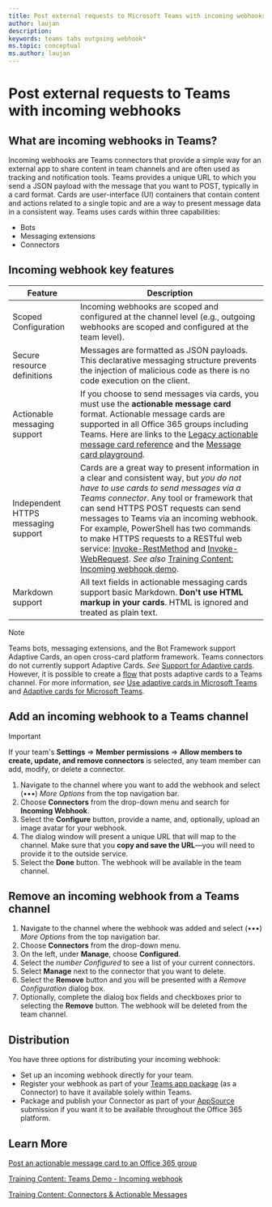 ```yaml
---
title: Post external requests to Microsoft Teams with incoming webhooks
author: laujan
description: 
keywords: teams tabs outgoing webhook*
ms.topic: conceptual
ms.author: laujan
---
```

# Post external requests to Teams with incoming webhooks

## What are incoming webhooks in Teams?

Incoming webhooks are Teams connectors that provide a simple way for an external app to share content in team channels and are often used as tracking and notification tools. Teams provides a unique URL to which you send a JSON payload with the message that you want to POST, typically in a card format. Cards are user-interface (UI) containers that contain content and actions related to a single topic and are a way to present message data in a consistent way. Teams uses cards within three capabilities:

* Bots
* Messaging extensions
* Connectors

## Incoming webhook key features

| Feature | Description |
| ------- | ----------- |
|Scoped Configuration|Incoming webhooks are scoped and configured at the channel level (e.g., outgoing webhooks are scoped and configured at the team level).|
|Secure resource definitions|Messages are formatted as JSON payloads. This declarative messaging structure prevents the injection of malicious code as there is no code execution on the client.|
|Actionable messaging support|If you choose to send messages via cards, you must use the **actionable message card** format. Actionable message cards are supported in all Office 365 groups including Teams. Here are links to the [Legacy actionable message card reference](~/outlook/actionable-messages/message-card-reference) and the [Message card playground](https://messagecardplayground.azurewebsites.net).|
|Independent HTTPS messaging support| Cards are a great way to present information in a clear and consistent way, but *you do not have to use cards to send messages via a Teams connector*. Any tool or framework that can send HTTPS POST requests can send messages to Teams via an incoming webhook. For example, PowerShell has two commands to make HTTPS requests to a RESTful web service: [Invoke-RestMethod](~/powershell/module/microsoft.powershell.utility/invoke-restmethod?view=powershell-6#description) and [Invoke-WebRequest](~/powershell/module/microsoft.powershell.utility/invoke-webrequest?view=powershell-6#description). *See also* [Training Content: Incoming webhook demo](https://github.com/OfficeDev/TrainingContent/tree/master/Teams/05%20Microsoft%20Teams%20apps%20-%20Advanced%20Techniques/Demos/03-incoming-webhook#create-a-simple-connector-card-message-to-the-webhook).|
|Markdown support|All text fields in actionable messaging cards support basic Markdown. **Don't use HTML markup in your cards**. HTML is ignored and treated as plain text.|

> [!Note]  
> Teams bots, messaging extensions, and the Bot Framework support Adaptive Cards, an open cross-card platform framework. Teams connectors do not currently support Adaptive Cards. *See* [Support for Adaptive cards](~/microsoftteams/platform/concepts/cards/cards-reference#support-for-adaptive-cards). However, it is possible to create a [flow](https://flow.microsoft.com/en-us/blog/microsoft-flow-in-microsoft-teams/) that posts adaptive cards to a Teams channel. For more information, *see* [Use adaptive cards in Microsoft Teams](~/flow/create-adaptive-cards-teams) and [Adaptive cards for Microsoft Teams](https://flow.microsoft.com/en-us/blog/adaptive-cards-for-microsoft-teams-microsoft-flow-us-government-now-available/).

## Add an incoming webhook to a Teams channel

> [!Important]  
> If your team's **Settings** => **Member permissions** => **Allow members to create, update, and remove connectors** is selected, any team member can add, modify, or delete a connector.

1. Navigate to the channel where you want to add the webhook and select (&#8226;&#8226;&#8226;) *More Options* from the top navigation bar.
1. Choose **Connectors** from the drop-down menu and search for **Incoming Webhook**.
1. Select the **Configure** button, provide a name, and, optionally, upload an image avatar for your webhook.
1. The dialog window will present a unique URL that will map to the channel. Make sure that you **copy and save the URL**—you will need to provide it to the outside service.
1. Select the **Done** button. The webhook will be available in the team channel.

## Remove an incoming webhook from a Teams channel

1. Navigate to the channel where the webhook was added and select (&#8226;&#8226;&#8226;) *More Options* from the top navigation bar.
1. Choose **Connectors** from the drop-down menu.
1. On the left, under **Manage**, choose **Configured**.
1. Select the *number Configured* to see a list of your current connectors.
1. Select **Manage** next to the connector that you want to delete.
1. Select the **Remove** button and you will be presented with a *Remove Configuration* dialog box.
1. Optionally, complete the dialog box fields and checkboxes prior to selecting the **Remove** button. The webhook will be deleted from the team channel.

## Distribution

You have three options for distributing your incoming webhook:

* Set up an incoming webhook directly for your team.
* Register your webhook as part of your [Teams app package](~/microsoftteams/tenant-apps-catalog-teams) (as a Connector) to have it available solely within Teams.
* Package and publish your Connector as part of your [AppSource](~/microsoftteams/tenant-apps-catalog-teams) submission if you want it to be available throughout the Office 365 platform.

## Learn More

[Post an actionable message card to an Office 365 group](~/outlook/actionable-messages/send-via-connectors)

[Training Content: Teams Demo - Incoming webhook](https://github.com/OfficeDev/TrainingContent/tree/master/Teams/05%20Microsoft%20Teams%20apps%20-%20Advanced%20Techniques/Demos/03-incoming-webhook)

[Training Content: Connectors & Actionable Messages](https://github.com/OfficeDev/TrainingContent/tree/master/ConnectorActionableMsgs/02%20Cards%20and%20Actions)
